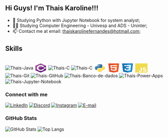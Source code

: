 ## Hi Guys! I'm Thais Karoline!!!

- 🌱 Studying Python with Jupyter Notebook for system analyst;
- 👩‍💻 Studying Computer Engineering - Univesp and ADS - Uninter;
- 📫 Contact me at email: thaiskarolinefernandes@hotmail.com;

## Skills
<div style="display: inline_block"><br>
  <img align="center" alt="Thais-Java" height="30" width="40" src="https://cdn.jsdelivr.net/gh/devicons/devicon/icons/java/java-original.svg" />
  <img align="center" alt="Thais-Csharp" height="30" width="40" src="https://raw.githubusercontent.com/devicons/devicon/master/icons/csharp/csharp-original.svg">
  <img align="center" alt="Thais-C" height="30" width="40" src="https://cdn.jsdelivr.net/gh/devicons/devicon/icons/cplusplus/cplusplus-original.svg" /> 
  <img align="center" alt="Thais-C" height="30" width="40"  src="https://cdn.jsdelivr.net/gh/devicons/devicon/icons/c/c-original.svg" />
  <img align="center" alt="Thais-Python" height="30" width="40" src="https://raw.githubusercontent.com/devicons/devicon/master/icons/python/python-original.svg">
  <img align="center" alt="Thais-HTML" height="30" width="40" src="https://raw.githubusercontent.com/devicons/devicon/master/icons/html5/html5-original.svg">  
  <img align="center" alt="Thais-CSS" height="30" width="40" src="https://raw.githubusercontent.com/devicons/devicon/master/icons/css3/css3-original.svg">
  <img align="center" alt="Thais-Js" height="30" width="40" src="https://raw.githubusercontent.com/devicons/devicon/master/icons/javascript/javascript-plain.svg">
  <img align="center" alt="Thais-Git" height="30" width="40" src="https://cdn.jsdelivr.net/gh/devicons/devicon/icons/git/git-original.svg">
  <img align="center" alt="Thais-GitHub" height="30" width="40" src="https://assets.dryicons.com/uploads/icon/svg/8309/a31c02cc-26c6-4f68-86aa-36555c95d6c4.svg">
  <img align="center" alt="Thais-Banco-de-dados" height="30" width="40" src="https://img.icons8.com/fluency/48/database--v1.png">
  <img align="center" alt="Thais-Power-Apps" height="30" width="40" src="https://static.wikia.nocookie.net/logopedia/images/4/44/Microsoft_Power_Apps_%282020%29.svg">
  <img align="center" alt="Thais-Jupyter-Notebook" height="30" width="40" src="https://cdn.icon-icons.com/icons2/2667/PNG/512/jupyter_app_icon_161280.png">
  


  
</div>

### Connect with me

[![LinkedIn](https://img.shields.io/badge/LinkedIn-000?style=for-the-badge&logo=linkedin&logoColor=0E76A8)](https://www.linkedin.com/in/thaiskaroline/)
[![Discord](https://img.shields.io/badge/Discord-000?style=for-the-badge&logo=discord)](https://www.discord.com/in/dps8WaXE/)
[![Instagram](https://img.shields.io/badge/Instagram-000?style=for-the-badge&logo=instagram)](https://www.instagram.com/thaiskarolinemonteiro/)
[![E-mail](https://img.shields.io/badge/-Email-000?style=for-the-badge&logo=microsoft-outlook&logoColor=E94D5F)](mailto:thaiskarolinefernandes@hotmail.com)

### GitHub Stats
![GitHub Stats](https://github-readme-stats.vercel.app/api?username=thaiskaroline&theme=midnight-purple&bg_color=000&border_color=7d39cc&show_icons=true&icon_color=7d39cc&title_color=7d39cc&text_color=FFFFFF)
![Top Langs](https://github-readme-stats-git-masterrstaa-rickstaa.vercel.app/api/top-langs/?username=thaiskaroline&layout=compact&bg_color=000&border_color=7d39cc&title_color=7d39cc&text_color=FFFFFFF)

